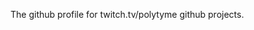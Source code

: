 The github profile for twitch.tv/polytyme github projects.

<!---
PolyTyme/PolyTyme is a ✨ special ✨ repository because its `README.md` (this file) appears on your GitHub profile.
You can click the Preview link to take a look at your changes.
--->
